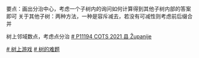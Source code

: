 要点：画出分治中心，考虑一个子树内的询问如何计算得到其他子树内部的答案 即可
关于其他子树：两种方法，一种是容斥减去，若没有可减性则考虑前后缀合并

树上邻域数点，考虑点分治 [# P11194 COTS 2021 县 Županije](https://www.luogu.com.cn/problem/P11194)

[# 树上游戏](https://www.luogu.com.cn/problem/P2664)
[# 树的难题](https://www.luogu.com.cn/problem/P3714)



